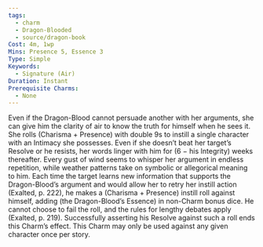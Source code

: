 ```yaml
---
tags:
  - charm
  - Dragon-Blooded
  - source/dragon-book
Cost: 4m, 1wp
Mins: Presence 5, Essence 3
Type: Simple
Keywords:
  - Signature (Air)
Duration: Instant
Prerequisite Charms:
  - None
---
```

Even if the Dragon-Blood cannot persuade another with her arguments, she can give him the clarity of air to know the truth for himself when he sees it. She rolls (Charisma + Presence) with double 9s to instill a single character with an Intimacy she possesses. Even if she doesn’t beat her target’s Resolve or he resists, her words linger with him for (6 − his Integrity) weeks thereafter. Every gust of wind seems to whisper her argument in endless repetition, while weather patterns take on symbolic or allegorical meaning to him. Each time the target learns new information that supports the Dragon-Blood’s argument and would allow her to retry her instill action (Exalted, p. 222), he makes a (Charisma + Presence) instill roll against himself, adding (the Dragon-Blood’s Essence) in non-Charm bonus dice. He cannot choose to fail the roll, and the rules for lengthy debates apply (Exalted, p. 219). Successfully asserting his Resolve against such a roll ends this Charm’s effect. This Charm may only be used against any given character once per story.
